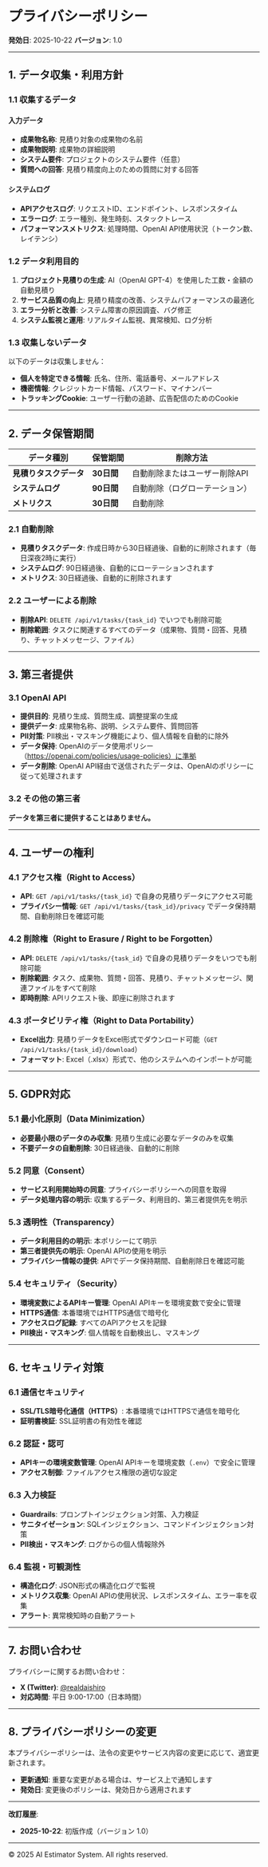 # プライバシーポリシー

**発効日**: 2025-10-22
**バージョン**: 1.0

---

## 1. データ収集・利用方針

### 1.1 収集するデータ

#### 入力データ
- **成果物名称**: 見積り対象の成果物の名前
- **成果物説明**: 成果物の詳細説明
- **システム要件**: プロジェクトのシステム要件（任意）
- **質問への回答**: 見積り精度向上のための質問に対する回答

#### システムログ
- **APIアクセスログ**: リクエストID、エンドポイント、レスポンスタイム
- **エラーログ**: エラー種別、発生時刻、スタックトレース
- **パフォーマンスメトリクス**: 処理時間、OpenAI API使用状況（トークン数、レイテンシ）

### 1.2 データ利用目的

1. **プロジェクト見積りの生成**: AI（OpenAI GPT-4）を使用した工数・金額の自動見積り
2. **サービス品質の向上**: 見積り精度の改善、システムパフォーマンスの最適化
3. **エラー分析と改善**: システム障害の原因調査、バグ修正
4. **システム監視と運用**: リアルタイム監視、異常検知、ログ分析

### 1.3 収集しないデータ

以下のデータは収集しません：

- **個人を特定できる情報**: 氏名、住所、電話番号、メールアドレス
- **機密情報**: クレジットカード情報、パスワード、マイナンバー
- **トラッキングCookie**: ユーザー行動の追跡、広告配信のためのCookie

---

## 2. データ保管期間

| データ種別 | 保管期間 | 削除方法 |
|-----------|---------|---------|
| **見積りタスクデータ** | **30日間** | 自動削除またはユーザー削除API |
| **システムログ** | **90日間** | 自動削除（ログローテーション） |
| **メトリクス** | **30日間** | 自動削除 |

### 2.1 自動削除

- **見積りタスクデータ**: 作成日時から30日経過後、自動的に削除されます（毎日深夜2時に実行）
- **システムログ**: 90日経過後、自動的にローテーションされます
- **メトリクス**: 30日経過後、自動的に削除されます

### 2.2 ユーザーによる削除

- **削除API**: `DELETE /api/v1/tasks/{task_id}` でいつでも削除可能
- **削除範囲**: タスクに関連するすべてのデータ（成果物、質問・回答、見積り、チャットメッセージ、ファイル）

---

## 3. 第三者提供

### 3.1 OpenAI API

- **提供目的**: 見積り生成、質問生成、調整提案の生成
- **提供データ**: 成果物名称、説明、システム要件、質問回答
- **PII対策**: PII検出・マスキング機能により、個人情報を自動的に除外
- **データ保持**: OpenAIのデータ使用ポリシー（https://openai.com/policies/usage-policies）に準拠
- **データ削除**: OpenAI API経由で送信されたデータは、OpenAIのポリシーに従って処理されます

### 3.2 その他の第三者

**データを第三者に提供することはありません。**

---

## 4. ユーザーの権利

### 4.1 アクセス権（Right to Access）

- **API**: `GET /api/v1/tasks/{task_id}` で自身の見積りデータにアクセス可能
- **プライバシー情報**: `GET /api/v1/tasks/{task_id}/privacy` でデータ保持期間、自動削除日を確認可能

### 4.2 削除権（Right to Erasure / Right to be Forgotten）

- **API**: `DELETE /api/v1/tasks/{task_id}` で自身の見積りデータをいつでも削除可能
- **削除範囲**: タスク、成果物、質問・回答、見積り、チャットメッセージ、関連ファイルをすべて削除
- **即時削除**: APIリクエスト後、即座に削除されます

### 4.3 ポータビリティ権（Right to Data Portability）

- **Excel出力**: 見積りデータをExcel形式でダウンロード可能（`GET /api/v1/tasks/{task_id}/download`）
- **フォーマット**: Excel（.xlsx）形式で、他のシステムへのインポートが可能

---

## 5. GDPR対応

### 5.1 最小化原則（Data Minimization）

- **必要最小限のデータのみ収集**: 見積り生成に必要なデータのみを収集
- **不要データの自動削除**: 30日経過後、自動的に削除

### 5.2 同意（Consent）

- **サービス利用開始時の同意**: プライバシーポリシーへの同意を取得
- **データ処理内容の明示**: 収集するデータ、利用目的、第三者提供先を明示

### 5.3 透明性（Transparency）

- **データ利用目的の明示**: 本ポリシーにて明示
- **第三者提供先の明示**: OpenAI APIの使用を明示
- **プライバシー情報の提供**: APIでデータ保持期間、自動削除日を確認可能

### 5.4 セキュリティ（Security）

- **環境変数によるAPIキー管理**: OpenAI APIキーを環境変数で安全に管理
- **HTTPS通信**: 本番環境ではHTTPS通信で暗号化
- **アクセスログ記録**: すべてのAPIアクセスを記録
- **PII検出・マスキング**: 個人情報を自動検出し、マスキング

---

## 6. セキュリティ対策

### 6.1 通信セキュリティ

- **SSL/TLS暗号化通信（HTTPS）**: 本番環境ではHTTPSで通信を暗号化
- **証明書検証**: SSL証明書の有効性を確認

### 6.2 認証・認可

- **APIキーの環境変数管理**: OpenAI APIキーを環境変数（`.env`）で安全に管理
- **アクセス制御**: ファイルアクセス権限の適切な設定

### 6.3 入力検証

- **Guardrails**: プロンプトインジェクション対策、入力検証
- **サニタイゼーション**: SQLインジェクション、コマンドインジェクション対策
- **PII検出・マスキング**: ログからの個人情報除外

### 6.4 監視・可観測性

- **構造化ログ**: JSON形式の構造化ログで監視
- **メトリクス収集**: OpenAI APIの使用状況、レスポンスタイム、エラー率を収集
- **アラート**: 異常検知時の自動アラート

---

## 7. お問い合わせ

プライバシーに関するお問い合わせ：

- **X (Twitter)**: [@realdaishiro](https://x.com/realdaishiro)
- **対応時間**: 平日 9:00-17:00（日本時間）

---

## 8. プライバシーポリシーの変更

本プライバシーポリシーは、法令の変更やサービス内容の変更に応じて、適宜更新されます。

- **更新通知**: 重要な変更がある場合は、サービス上で通知します
- **発効日**: 変更後のポリシーは、発効日から適用されます

---

**改訂履歴**:
- **2025-10-22**: 初版作成（バージョン 1.0）

---

© 2025 AI Estimator System. All rights reserved.
